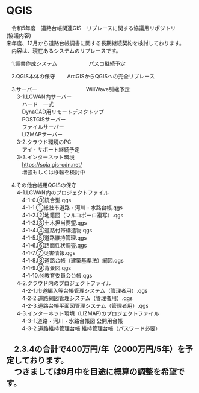# QGIS
　令和5年度　道路台帳関連GIS　リプレースに関する協議用リポジトリ  
(協議内容)  
 来年度、12月から道路台帳調書に関する長期継続契約を検討しております。  
 　内容は、現在あるシステムのリプレースです。  

　1.調書作成システム　　　　　　パスコ継続予定  

　2.QGIS本体の保守
 　　ArcGISからQGISへの完全リプレース  
 
　3.サーバー  　　　　　　　　　WillWave引継予定  
 　　3-1.LGWAN内サーバー  
　　　ハード　一式  
　　　DynaCAD用リモートデスクトップ  
　　　POSTGISサーバー  
　　　ファイルサーバー  
　　　LIZMAPサーバー  
　　3-2.クラウド環境のPC  
　　　アイ・サポート継続予定  
　　3-3.インターネット環境  
　　　https://soja.gis-cdn.net/  
　　　増強もしくは移転を検討中  
             
　4.その他台帳用QGISの保守  
　　4-1.LGWAN内のプロジェクトファイル  
　　　4-1-0.⓪統合型.qgs  
　　　4-1-1.①総社市道路・河川・水路台帳.qgs  
　　　4-1-2.②地籍図（マルコポーロ複写）.qgs  
　　　4-1-3.③土木担当要望.qgs  
　　　4-1-4.④道路付帯構造物.qgs  
　　　4-1-5.⑤道路維持管理.qgs  
　　　4-1-6.⑥路面性状調査.qgs  
　　　4-1-7.⑦災害情報.qgs  
　　　4-1-8.⑧道路台帳（建築基準法）網図.qgs  
　　　4-1-9.⑨背景図.qgs  
　　　4-1-10.⑩教育委員会台帳.qgs  
　　4-2.クラウド内のプロジェクトファイル  
　　　4-2-1.市道編入等台帳管理システム（管理者用）.qgs  
　　　4-2-2.道路網図管理システム（管理者用）.qgs  
　　　4-2-3.道路台帳平面図管理システム（管理者用）.qgs  
　　4-3.インターネット環境（LIZMAP)のプロジェクトファイル  
　　　4-3-1.道路・河川・水路台帳図 公開用台帳  
　　　4-3-2.道路維持管理台帳 維持管理台帳（パスワード必要）  
   
　2.3.4の合計で400万円/年（2000万円/5年）を予定しております。  
 　つきましては9月中を目途に概算の調整を希望です。  
-
